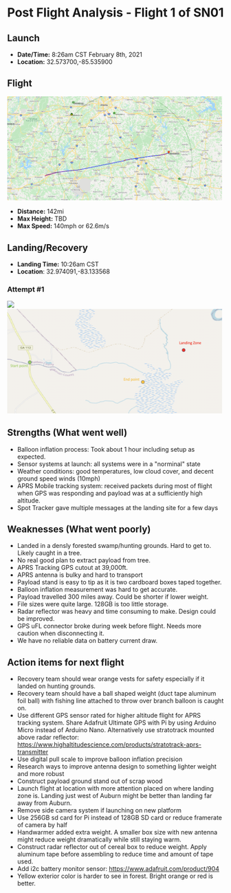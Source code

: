 # Post Flight Analysis - Flight 1 of SN01

## Launch

* **Date/Time:** 8:26am CST February 8th, 2021
* **Location:** 32.573700,-85.535900

## Flight
<img style="width:500px" src="aprs_path.png"></img>
* **Distance:** 142mi
* **Max Height:** TBD
* **Max Speed:** 140mph or 62.6m/s 

## Landing/Recovery
* **Landing Time:** 10:26am CST
* **Location**:  32.974091,-83.133568

### Attempt #1

<img style="width:500px" src="attempt_1_apple.png"></img>
<img style="width:500px" src="attempt_1_osm.png"></img>

## Strengths (What went well)

* Balloon inflation process: Took about 1 hour including setup as expected.
* Sensor systems at launch: all systems were in a "norminal" state
* Weather conditions: good temperatures, low cloud cover, and decent ground speed winds (10mph)
* APRS Mobile tracking system:  received packets during most of flight when GPS was responding and payload was at a sufficiently high altitude.
* Spot Tracker gave multiple messages at the landing site for a few days

## Weaknesses (What went poorly)

* Landed in a densly forested swamp/hunting grounds.  Hard to get to.  Likely caught in a tree.
* No real good plan to extract payload from tree.
* APRS Tracking GPS cutout at 39,000ft.
* APRS antenna is bulky and hard to transport
* Payload stand is easy to tip as it is two cardboard boxes taped together.
* Balloon inflation measurement was hard to get accurate.
* Payload travelled 300 miles away.  Could be shorter if lower weight.
* File sizes were quite large.  128GB is too little storage.
* Radar reflector was heavy and time consuming to make.  Design could be improved.
* GPS uFL connector broke during week before flight.  Needs more caution when disconnecting it.
* We have no reliable data on battery current draw.

## Action items for next flight

* Recovery team should wear orange vests for safety especially if it landed on hunting grounds.
* Recovery team should have a ball shaped weight (duct tape aluminum foil ball) with fishing line attached to throw over branch balloon is caught on.
* Use different GPS sensor rated for higher altitude flight for APRS tracking system.  Share Adafruit Ultimate GPS with Pi by using Arduino Micro instead of Arduino Nano. Alternatively use stratotrack mounted above radar reflector: https://www.highaltitudescience.com/products/stratotrack-aprs-transmitter
* Use digital pull scale to improve balloon inflation precision
* Research ways to improve antenna design to something lighter weight and more robust
* Construct payload ground stand out of scrap wood
* Launch flight at location with more attention placed on where landing zone is.  Landing just west of Auburn might be better than landing far away from Auburn.
* Remove side camera system if launching on new platform
* Use 256GB sd card for Pi instead of 128GB SD card or reduce framerate of camera by half
* Handwarmer added extra weight.  A smaller box size with new antenna might reduce weight dramatically while still staying warm.
* Construct radar reflector out of cereal box to reduce weight.  Apply aluminum tape before assembling to reduce time and amount of tape used.
* Add i2c battery monitor sensor: https://www.adafruit.com/product/904
* Yellow exterior color is harder to see in forest.  Bright orange or red is better.